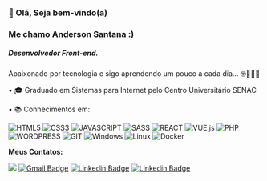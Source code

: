 
### 👋 Olá, Seja bem-vindo(a)
### Me chamo Anderson Santana :) 
##### Desenvolvedor Front-end.

Apaixonado por tecnologia e sigo aprendendo um pouco a cada dia... 🤓💙👨‍💻
  
• 🎓 Graduado em Sistemas para Internet pelo Centro Universitário SENAC  

• 📚 Conhecimentos em:

![HTML5](https://img.shields.io/badge/HTML5-E34F26?style=for-the-badge&logo=html5&logoColor=white "HTML5") 
![CSS3](https://img.shields.io/badge/CSS3-1572B6?style=for-the-badge&logo=css3&logoColor=white "CSS3") 
![JAVASCRIPT](https://img.shields.io/badge/JavaScript-F7DF1E?style=for-the-badge&logo=javascript&logoColor=black "JAVASCRIPT") 
![SASS](https://img.shields.io/badge/Sass-CC6699?style=for-the-badge&logo=sass&logoColor=white "SASS") 
![REACT](https://img.shields.io/badge/react-000000?style=for-the-badge&logo=react&logoColor=white "REACT") 
![VUE.js](https://img.shields.io/badge/vue.js-42b883?style=for-the-badge&logo=vue.js&logoColor=white "VUE") 
![PHP](https://img.shields.io/badge/PHP-777BB4?style=for-the-badge&logo=php&logoColor=white "PHP") 
![WORDPRESS](https://img.shields.io/badge/Wordpress-1572B6?style=for-the-badge&logo=wordpress&logoColor=white "WORDPRESS") 
![GIT](https://img.shields.io/badge/Git-F05032?style=for-the-badge&logo=git&logoColor=white "GIT") 
![Windows](https://img.shields.io/badge/Windows-0078D6?style=for-the-badge&logo=windows&logoColor=white "Windows") 
![Linux](https://img.shields.io/badge/Linux-FCC624?style=for-the-badge&logo=linux&logoColor=black "Linux")
![Docker](https://img.shields.io/badge/Docker-1572B6?style=for-the-badge&logo=docker&logoColor=white "Docker")


**Meus Contatos:**

 [![](https://img.shields.io/badge/WhatsApp-25D366?style=for-the-badge&logo=whatsapp&logoColor=white&link=https://wa.me/5511982844892)](https://wa.me/5511982844892) [![Gmail Badge](https://img.shields.io/badge/Gmail-D14836?style=for-the-badge&logo=gmail&logoColor=white&link=mailtoander0308@gmail.com)](mailto:ander0308@gmail.com) [![Linkedin Badge](https://img.shields.io/badge/LinkedIn-0077B5?style=for-the-badge&logo=linkedin&logoColor=white&link=https://www.linkedin.com/in/anderson-santana3/)](https://www.linkedin.com/in/anderson-santana3/) [![Linkedin Badge](https://img.shields.io/badge/Instagram-E4405F?style=for-the-badge&logo=instagram&logoColor=white&link=https://www.instagram.com/and_santana3/)](https://www.instagram.com/and_santana3/)    
